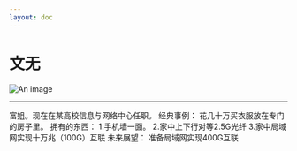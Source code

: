 ```yaml
---
layout: doc
---
```

# 文无
![An image](http://q1.qlogo.cn/g?b=qq&nk=1779429644&s=160)
_________________
富姐。现在在某高校信息与网络中心任职。
经典事例：
花几十万买衣服放在专门的房子里。
拥有的东西：
1.手机墙一面。
2.家中上下行对等2.5G光纤
3.家中局域网实现十万兆（100G）互联
未来展望：
准备局域网实现400G互联
